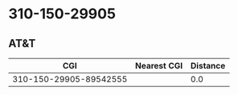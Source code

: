 # 310-150-29905
## AT&T


| CGI | Nearest CGI | Distance |
|-----|-------------|----------|
| 310-150-29905-89542555 |  | 0.0 |

